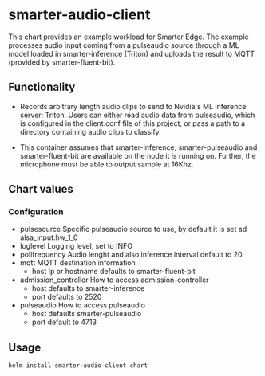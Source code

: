 # smarter-audio-client

This chart provides an example workload for Smarter Edge. The example processes audio input coming from a pulseaudio source through a ML model loaded in smarter-inference (Triton) and uploads the result to MQTT (provided by smarter-fluent-bit).

## Functionality
- Records arbitrary length audio clips to send to Nvidia's ML inference server: Triton. Users can either read audio data from pulseaudio, which is configured in the client.conf file of this project, or pass a path to a directory containing audio clips to classify.

- This container assumes that smarter-inference, smarter-pulseaudio and smarter-fluent-bit  are available on the node it is running on. Further, the microphone must be able to output sample at 16Khz. 

## Chart values

### Configuration

* pulsesource
  Specific pulseaudio source to use, by default it is set ad  alsa_input.hw_1_0
* loglevel
  Logging level, set to INFO
* pollfrequency
  Audio lenght and also inference interval default to 20
* mqtt
  MQTT destination information
  * host
    Ip or hostname defaults to smarter-fluent-bit
* admission_controller
  How to access admission-controller
  * host
    defaults to smarter-inference
  * port
    defaults to 2520
* pulseaudio
  How to access pulseaudio
  * host
    defaults smarter-pulseaudio
  * port
    default to 4713

## Usage

```
helm install smarter-audio-client chart
```

